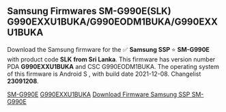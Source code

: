 <h2>Samsung Firmwares SM-G990E(SLK) G990EXXU1BUKA/G990EODM1BUKA/G990EXXU1BUKA</h2>
Download the Samsung firmware for the ✅ <strong>Samsung SSP </strong> ⭐ <strong>SM-G990E</strong> with product code <strong>SLK</strong> <strong> from Sri Lanka</strong>. This firmware has version number PDA <strong>G990EXXU1BUKA</strong> and CSC G990EODM1BUKA. The operating system of this firmware is Android S , with build date 2021-12-08. Changelist <strong>23091208</strong>.


[SM-G990E](https://samfirm.shop/samsung/model/SM-G990E)
[G990EXXU1BUKA](https://samfirm.shop/samsung/pda/G990EXXU1BUKA)
[Download Firmware Samsung SSP SM-G990E](https://samfirm.shop/samsung/firmware/481047)
